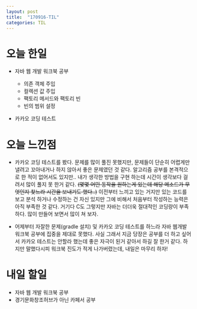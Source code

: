 ```yaml
---
layout: post
title:  "170916-TIL"
categories: TIL
---
```

오늘 한일
========
- 자바 웹 개발 워크북 공부
  - 의존 객체 주입
  - 컬렉션 값 주입
  - 팩토리 메서드와 팩토리 빈
  - 빈의 범위 설정

- 카카오 코딩 테스트

오늘 느낀점
==========
- 카카오 코딩 테스트를 봤다. 문제를 많이 풀진 못했지만, 문제들이 단순히 어렵게만 낼려고 꼬아내거나 하지 않아서 좋은 문제였던 것 같다. 알고리즘 공부를 본격적으로 한 적이 없어서도 있지만.. 내가 생각한 방법을 구현 하는데 시간이 생각보다 걸려서 많이 풀지 못 한거 같다. ~~(몇몇 어떤 동작을 원하는게 있는데 해당 메소드가 무엇인지 찾느라 시간을 보내기도 했다..)~~ 이전부터 느끼고 있는 거지만 있는 코드를 보고 분석 하거나 수정하는 건 자신 있지만 그에 비해서 처음부터 작성하는 능력은 아직 부족한 것 같다. 거기다 C도 그렇지만 자바는 더더욱 절대적인 코딩량이 부족하다. 많이 만들어 보면서 많이 쳐 보자.

- 어제부터 자잘한 문제(gradle 설치) 및 카카오 코딩 테스트를 하느라 자바 웹개발 워크북 공부에 집중을 제대로 못했다. 사실 그래서 지금 당장은 공부를 더 하고 싶어서 카카오 테스트는 안할라 했는데 좋은 자극이 된거 같아서 하길 잘 한거 같다. 하지만 말했다시피 워크북 진도가 적게 나가버렸는데, 내일은 마무리 하자!

내일 할일
========
- 자바 웹 개발 워크북 공부
- 경기문화창조허브가 아닌 카페서 공부
